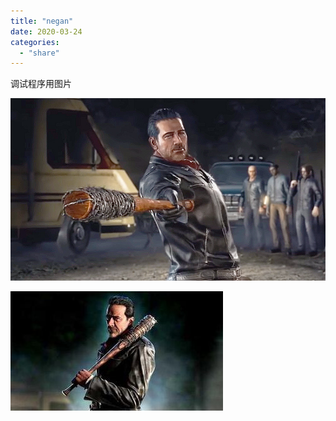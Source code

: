 ```yaml
---
title: "negan"
date: 2020-03-24
categories: 
  - "share"
---
```


调试程序用图片

![](images/negan1.jpg)

![](images/negan2.jpg)
